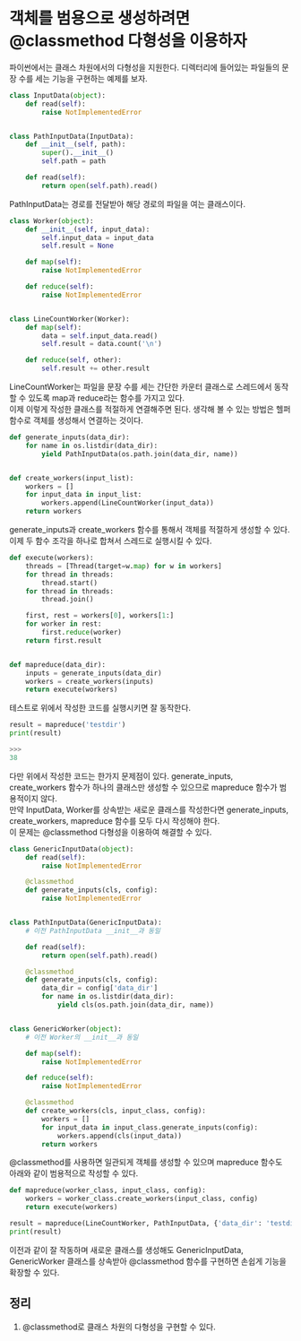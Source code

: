 # 객체를 범용으로 생성하려면 @classmethod 다형성을 이용하자

파이썬에서는 클래스 차원에서의 다형성을 지원한다. 디렉터리에 들어있는 파일들의 문장 수를 세는 기능을 구현하는 예제를 보자.
```py
class InputData(object):
    def read(self):
        raise NotImplementedError


class PathInputData(InputData):
    def __init__(self, path):
        super().__init__()
        self.path = path

    def read(self):
        return open(self.path).read()
```

PathInputData는 경로를 전달받아 해당 경로의 파일을 여는 클래스이다.
```py
class Worker(object):
    def __init__(self, input_data):
        self.input_data = input_data
        self.result = None

    def map(self):
        raise NotImplementedError

    def reduce(self):
        raise NotImplementedError


class LineCountWorker(Worker):
    def map(self):
        data = self.input_data.read()
        self.result = data.count('\n')

    def reduce(self, other):
        self.result += other.result
```

LineCountWorker는 파일을 문장 수를 세는 간단한 카운터 클래스로 스레드에서 동작할 수 있도록 map과 reduce라는 함수를 가지고 있다. <br>
이제 이렇게 작성한 클래스를 적절하게 연결해주면 된다. 생각해 볼 수 있는 방법은 헬퍼 함수로 객체를 생성해서 연결하는 것이다.
```py
def generate_inputs(data_dir):
    for name in os.listdir(data_dir):
        yield PathInputData(os.path.join(data_dir, name))


def create_workers(input_list):
    workers = []
    for input_data in input_list:
        workers.append(LineCountWorker(input_data))
    return workers
```

generate_inputs과 create_workers 함수를 통해서 객체를 적절하게 생성할 수 있다.<br>
이제 두 함수 조각을 하나로 합쳐서 스레드로 실행시킬 수 있다.
```py
def execute(workers):
    threads = [Thread(target=w.map) for w in workers]
    for thread in threads:
        thread.start()
    for thread in threads:
        thread.join()

    first, rest = workers[0], workers[1:]
    for worker in rest:
        first.reduce(worker)
    return first.result


def mapreduce(data_dir):
    inputs = generate_inputs(data_dir)
    workers = create_workers(inputs)
    return execute(workers)
```

테스트로 위에서 작성한 코드를 실행시키면 잘 동작한다.
```py
result = mapreduce('testdir')
print(result)

>>>
38
```

다만 위에서 작성한 코드는 한가지 문제점이 있다. generate_inputs, create_workers 함수가 하나의 클래스만 생성할 수 있으므로 mapreduce 함수가 범용적이지 않다. <br>
만약 InputData, Worker를 상속받는 새로운 클래스를 작성한다면 generate_inputs, create_workers, mapreduce 함수를 모두 다시 작성해야 한다. <br>
이 문제는 @classmethod 다형성을 이용하여 해결할 수 있다.
```py
class GenericInputData(object):
    def read(self):
        raise NotImplementedError

    @classmethod
    def generate_inputs(cls, config):
        raise NotImplementedError


class PathInputData(GenericInputData):
    # 이전 PathInputData __init__과 동일

    def read(self):
        return open(self.path).read()

    @classmethod
    def generate_inputs(cls, config):
        data_dir = config['data_dir']
        for name in os.listdir(data_dir):
            yield cls(os.path.join(data_dir, name))


class GenericWorker(object):
    # 이전 Worker의 __init__과 동일

    def map(self):
        raise NotImplementedError

    def reduce(self):
        raise NotImplementedError

    @classmethod
    def create_workers(cls, input_class, config):
        workers = []
        for input_data in input_class.generate_inputs(config):
            workers.append(cls(input_data))
        return workers
```

@classmethod를 사용하면 일관되게 객체를 생성할 수 있으며 mapreduce 함수도 아래와 같이 범용적으로 작성할 수 있다.
```py
def mapreduce(worker_class, input_class, config):
    workers = worker_class.create_workers(input_class, config)
    return execute(workers)

result = mapreduce(LineCountWorker, PathInputData, {'data_dir': 'testdir'})
print(result)
```

이전과 같이 잘 작동하며 새로운 클래스를 생성해도 GenericInputData, GenericWorker 클래스를 상속받아 @classmethod 함수를 구현하면 손쉽게 기능을 확장할 수 있다.

## 정리
1. @classmethod로 클래스 차원의 다형성을 구현할 수 있다.